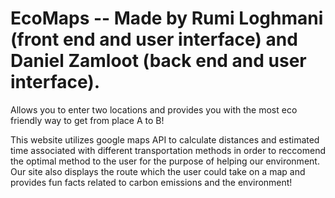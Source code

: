 # EcoMaps -- Made by Rumi Loghmani (front end and user interface) and Daniel Zamloot (back end and user interface).

Allows you to enter two locations and provides you with the most eco friendly way to get from place A to B!

This website utilizes google maps API to calculate distances and estimated time associated with different transportation methods in order to reccomend the optimal method to the user for the purpose of helping our environment. Our site also displays the route which the user could take on a map and provides fun facts related to carbon emissions and the environment!
